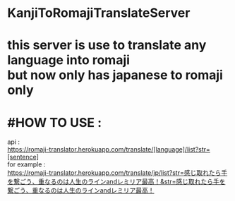 ﻿# KanjiToRomajiTranslateServer    
this server is use to translate any language into romaji   
but now only has japanese to romaji only   
====
#HOW TO USE :   
====
api :   
https://romaji-translator.herokuapp.com/translate/[language]/list?str=[sentence]   
for example :   
https://romaji-translator.herokuapp.com/translate/jp/list?str=感じ取れたら手を繋ごう、重なるのは人生のラインandレミリア最高！&str=感じ取れたら手を繋ごう、重なるのは人生のラインandレミリア最高！   